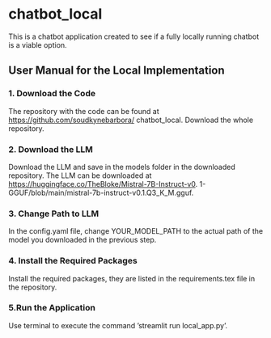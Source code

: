 # chatbot_local
This is a chatbot application created to see if a fully locally running chatbot is a viable option. 

## User Manual for the Local Implementation
### 1. Download the Code
The repository with the code can be found at https://github.com/soudkynebarbora/
chatbot_local. Download the whole repository.
### 2. Download the LLM
Download the LLM and save in the models folder in the downloaded repository. The
LLM can be downloaded at https://huggingface.co/TheBloke/Mistral-7B-Instruct-v0.
1-GGUF/blob/main/mistral-7b-instruct-v0.1.Q3_K_M.gguf.
### 3. Change Path to LLM
In the config.yaml file, change YOUR_MODEL_PATH to the actual path of the model
you downloaded in the previous step.
### 4. Install the Required Packages
Install the required packages, they are listed in the requirements.tex file in the repository.
### 5.Run the Application
Use terminal to execute the command ’streamlit run local_app.py’.
